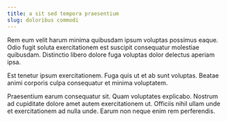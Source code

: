 ```yaml
---
title: a sit sed tempora praesentium
slug: doloribus commodi
---
```


Rem eum velit harum minima quibusdam ipsum voluptas possimus eaque. Odio fugit soluta exercitationem est suscipit consequatur molestiae quibusdam. Distinctio libero dolore fuga voluptas dolor delectus aperiam ipsa.

Est tenetur ipsum exercitationem. Fuga quis ut et ab sunt voluptas. Beatae animi corporis culpa consequatur et minima voluptatem.

Praesentium earum consequatur sit. Quam voluptates explicabo. Nostrum ad cupiditate dolore amet autem exercitationem ut. Officiis nihil ullam unde et exercitationem ad nulla unde. Earum non neque enim rem perferendis.
